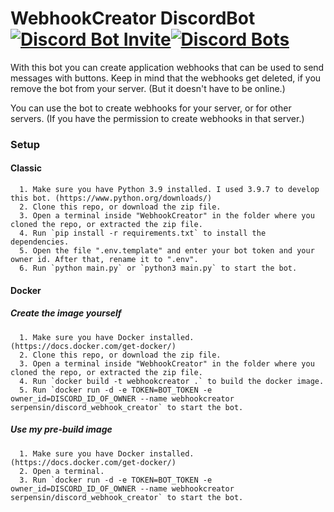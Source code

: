# WebhookCreator DiscordBot [![Discord Bot Invite](https://img.shields.io/badge/Invite-blue)](https://discord.com/api/oauth2/authorize?client_id=974023271303499796&permissions=536871936&scope=bot)[![Discord Bots](https://top.gg/api/widget/servers/974023271303499796.svg)](https://top.gg/bot/974023271303499796)

With this bot you can create application webhooks that can be used to send messages with buttons.
Keep in mind that the webhooks get deleted, if you remove the bot from your server. (But it doesn't have to be online.)

You can use the bot to create webhooks for your server, or for other servers. (If you have the permission to create webhooks in that server.)


### Setup

#### Classic
      1. Make sure you have Python 3.9 installed. I used 3.9.7 to develop this bot. (https://www.python.org/downloads/)
      2. Clone this repo, or download the zip file.
      3. Open a terminal inside "WebhookCreator" in the folder where you cloned the repo, or extracted the zip file.
      4. Run `pip install -r requirements.txt` to install the dependencies.
      5. Open the file ".env.template" and enter your bot token and your owner id. After that, rename it to ".env".
      6. Run `python main.py` or `python3 main.py` to start the bot.

#### Docker
##### Create the image yourself
      1. Make sure you have Docker installed. (https://docs.docker.com/get-docker/)
      2. Clone this repo, or download the zip file.
      3. Open a terminal inside "WebhookCreator" in the folder where you cloned the repo, or extracted the zip file.
      4. Run `docker build -t webhookcreator .` to build the docker image.
      5. Run `docker run -d -e TOKEN=BOT_TOKEN -e owner_id=DISCORD_ID_OF_OWNER --name webhookcreator serpensin/discord_webhook_creator` to start the bot.
##### Use my pre-build image
      1. Make sure you have Docker installed. (https://docs.docker.com/get-docker/)
      2. Open a terminal.
      3. Run `docker run -d -e TOKEN=BOT_TOKEN -e owner_id=DISCORD_ID_OF_OWNER --name webhookcreator serpensin/discord_webhook_creator` to start the bot.

